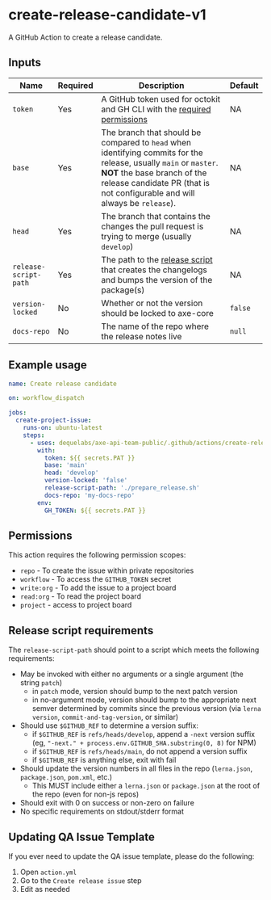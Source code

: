 # create-release-candidate-v1

A GitHub Action to create a release candidate.

## Inputs

| Name                  | Required | Description                                                                                | Default |
| --------------------- | -------- | ------------------------------------------------------------------------------------------ | ------- |
| `token`               | Yes      | A GitHub token used for octokit and GH CLI with the [required permissions](#permissions)   | NA      |
| `base`                | Yes      | The branch that should be compared to `head` when identifying commits for the release, usually `main` or `master`. **NOT** the base branch of the release candidate PR (that is not configurable and will always be `release`). | NA      |
| `head`                | Yes      | The branch that contains the changes the pull request is trying to merge (usually `develop`) | NA      |
| `release-script-path` | Yes      | The path to the [release script](#release-script-requirements) that creates the changelogs and bumps the version of the package(s) | NA      |
| `version-locked`      | No       | Whether or not the version should be locked to axe-core                                    | `false` |
| `docs-repo`           | No       | The name of the repo where the release notes live                                          | `null`  |

## Example usage

```yaml
name: Create release candidate

on: workflow_dispatch

jobs:
  create-project-issue:
    runs-on: ubuntu-latest
    steps:
      - uses: dequelabs/axe-api-team-public/.github/actions/create-release-candidate-v1@main
        with:
          token: ${{ secrets.PAT }}
          base: 'main'
          head: 'develop'
          version-locked: 'false'
          release-script-path: './prepare_release.sh'
          docs-repo: 'my-docs-repo'
        env:
          GH_TOKEN: ${{ secrets.PAT }}
```

## Permissions

This action requires the following permission scopes:

- `repo` - To create the issue within private repositories
- `workflow` - To access the `GITHUB_TOKEN` secret
- `write:org` - To add the issue to a project board
- `read:org` - To read the project board
- `project` - access to project board

## Release script requirements

The `release-script-path` should point to a script which meets the following requirements:

- May be invoked with either no arguments or a single argument (the string `patch`)
   - in `patch` mode, version should bump to the next patch version
   - in no-argument mode, version should bump to the appropriate next semver determined by commits since the previous version (via `lerna version`, `commit-and-tag-version`, or similar)
- Should use `$GITHUB_REF` to determine a version suffix:
   - if `$GITHUB_REF` is `refs/heads/develop`, append a `-next` version suffix (eg, `"-next." + process.env.GITHUB_SHA.substring(0, 8)` for NPM)
   - if `$GITHUB_REF` is `refs/heads/main`, do not append a version suffix
   - if `$GITHUB_REF` is anything else, exit with fail
- Should update the version numbers in all files in the repo (`lerna.json`, `package.json`, `pom.xml`, etc.)
   - This MUST include either a `lerna.json` or `package.json` at the root of the repo (even for non-js repos)
- Should exit with 0 on success or non-zero on failure
- No specific requirements on stdout/stderr format

## Updating QA Issue Template

If you ever need to update the QA issue template, please do the following:

1. Open `action.yml`
2. Go to the `Create release issue` step
3. Edit as needed

